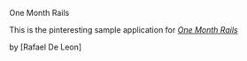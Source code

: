 One Month Rails

This is the pinteresting sample application for [*One Month Rails*](http://onemonthrails.com)

by [Rafael De Leon]